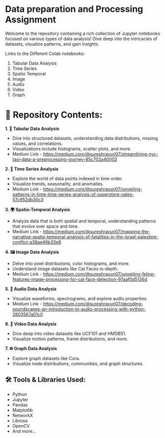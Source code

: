 # **Data preparation and Processing Assignment**


Welcome to the repository containing a rich collection of Jupyter notebooks focused on various types of data analysis! Dive deep into the intricacies of datasets, visualize patterns, and gain insights.

Links to the Different Colab notebooks:

1. Tabular Data Analysis
2. Time Series
3. Spatio Temporal
4. Image
5. Audio
6. Video
7. Graph


# **📂 Repository Contents:**

**1. 📑 Tabular Data Analysis**
- Dive into structured datasets, understanding data distributions, missing values, and correlations.
- Visualizations include histograms, scatter plots, and more.
- Medium Link - https://medium.com/@sureshravuri07/streamlining-nyc-taxi-data-a-preprocessing-journey-85c702a40002
  
**2. 🌊 Time Series Analysis**
- Explore the world of data points indexed in time order.
- Visualize trends, seasonality, and anomalies.
- Medium Link - https://medium.com/@sureshravuri07/unveiling-patterns-in-time-time-series-analysis-of-superstore-sales-57c952db30c3
  
**3. 🌍 Spatio-Temporal Analysis**
- Analyze data that is both spatial and temporal, understanding patterns that evolve over space and time.
- Medium Link - https://medium.com/@sureshravuri07/mapping-the-narrative-spatio-temporal-analysis-of-fatalities-in-the-israel-palestine-conflict-a38ae46b33e9
  
**4. 🖼️ Image Data Analysis**
- Delve into pixel distributions, color histograms, and more.
- Understand image datasets like Cat Faces in-depth.
- Medium Link - https://medium.com/@sureshravuri07/unveiling-feline-features-image-processing-for-cat-face-detection-97aaf0d5136d
  
**5. 🎵 Audio Data Analysis**
- Visualize waveforms, spectrograms, and explore audio properties.
- Medium Link - https://medium.com/@sureshravuri07/decoding-soundscapes-an-introduction-to-audio-processing-with-python-2803567a01c0
  
**6. 🎥 Video Data Analysis**
- Dive deep into video datasets like UCF101 and HMDB51.
- Visualize motion patterns, frame distributions, and more.
  
**7. 🌐 Graph Data Analysis**
- Explore graph datasets like Cora.
- Visualize node distributions, communities, and graph structures.


## **🛠️ Tools & Libraries Used:**
- Python
- Jupyter
- Pandas
- Matplotlib
- NetworkX
- Librosa
- OpenCV
- And more...

